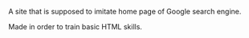A site that is supposed to imitate home page of Google search engine.

Made in order to train basic HTML skills.
